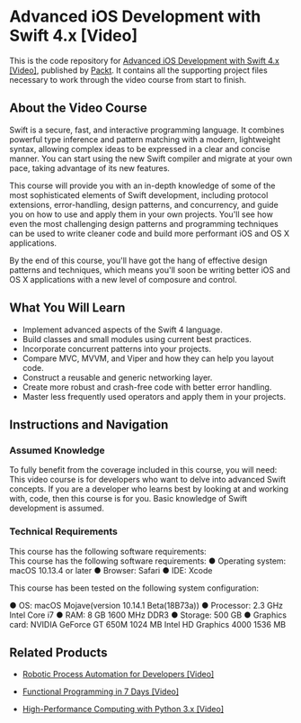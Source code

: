 # Advanced iOS Development with Swift 4.x [Video]
This is the code repository for [Advanced iOS Development with Swift 4.x [Video]](https://www.packtpub.com/web-development/advanced-ios-development-swift-4x-video?utm_source=github&utm_medium=repository&utm_campaign=9781788475556), published by [Packt](https://www.packtpub.com/?utm_source=github). It contains all the supporting project files necessary to work through the video course from start to finish.
## About the Video Course
Swift is a secure, fast, and interactive programming language. It combines powerful type inference and pattern matching with a modern, lightweight syntax, allowing complex ideas to be expressed in a clear and concise manner. You can start using the new Swift compiler and migrate at your own pace, taking advantage of its new features.

This course will provide you with an in-depth knowledge of some of the most sophisticated elements of Swift development, including protocol extensions, error-handling, design patterns, and concurrency, and guide you on how to use and apply them in your own projects. You'll see how even the most challenging design patterns and programming techniques can be used to write cleaner code and build more performant iOS and OS X applications.

By the end of this course, you'll have got the hang of effective design patterns and techniques, which means you'll soon be writing better iOS and OS X applications with a new level of composure and control.


<H2>What You Will Learn</H2>
<DIV class=book-info-will-learn-text>
<UL>
<LI>Implement advanced aspects of the Swift 4 language. 
<LI>Build classes and small modules using current best practices. 
<LI>Incorporate concurrent patterns into your projects. 
<LI>Compare MVC, MVVM, and Viper and how they can help you layout code. 
<LI>Construct a reusable and generic networking layer. 
<LI>Create more robust and crash-free code with better error handling. 
<LI>Master less frequently used operators and apply them in your projects. </LI></UL></DIV>

## Instructions and Navigation
### Assumed Knowledge
To fully benefit from the coverage included in this course, you will need:<br/>
This video course is for developers who want to delve into advanced Swift concepts. If you are a developer who learns best by looking at and working with, code, then this course is for you. Basic knowledge of Swift development is assumed.
### Technical Requirements
This course has the following software requirements:<br/>
This course has the following software requirements:
● Operating system: macOS 10.13.4 or later
● Browser: Safari
● IDE: Xcode

This course has been tested on the following system configuration:

● OS: macOS Mojave(version 10.14.1 Beta(18B73a))
● Processor: 2.3 GHz Intel Core i7
● RAM: 8 GB 1600 MHz DDR3
● Storage: 500 GB
● Graphics card: NVIDIA GeForce GT 650M 1024 MB
                                    Intel HD Graphics 4000 1536 MB



## Related Products
* [Robotic Process Automation for Developers [Video]](https://www.packtpub.com/business/robotic-process-automation-developers-video?utm_source=github&utm_medium=repository&utm_campaign=9781789139488)

* [Functional Programming in 7 Days [Video]](https://www.packtpub.com/application-development/functional-programming-7-days-video?utm_source=github&utm_medium=repository&utm_campaign=9781788990295)

* [High-Performance Computing with Python 3.x [Video]](https://www.packtpub.com/application-development/high-performance-computing-python-3x-video?utm_source=github&utm_medium=repository&utm_campaign=9781789956252)

